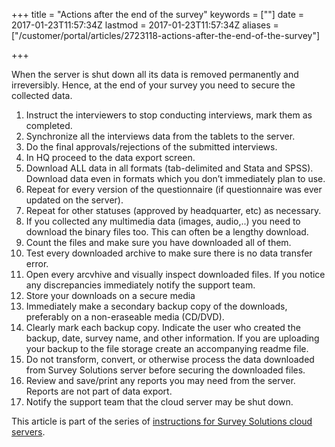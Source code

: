 +++
title = "Actions after the end of the survey"
keywords = [""]
date = 2017-01-23T11:57:34Z
lastmod = 2017-01-23T11:57:34Z
aliases = ["/customer/portal/articles/2723118-actions-after-the-end-of-the-survey"]

+++

When the server is shut down all its data is removed permanently and
irreversibly. Hence, at the end of your survey you need to secure the
collected data.

1.  Instruct the interviewers to stop conducting interviews, mark them
    as completed.
2.  Synchronize all the interviews data from the tablets to the server.
3.  Do the final approvals/rejections of the submitted interviews.
4.  In HQ proceed to the data export screen.
5.  Download ALL data in all formats (tab-delimited and Stata and SPSS).
    Download data even in formats which you don’t immediately plan to
    use.
6.  Repeat for every version of the questionnaire (if questionnaire was
    ever updated on the server).
7.  Repeat for other statuses (approved by headquarter, etc) as
    necessary.
8.  If you collected any multimedia data (images, audio,..) you need to
    download the binary files too. This can often be a lengthy download.
9.  Count the files and make sure you have downloaded all of them.
10. Test every downloaded archive to make sure there is no data transfer
    error.
11. Open every arcvhive and visually inspect downloaded files. If you
    notice any discrepancies immediately notify the support team.
12. Store your downloads on a secure media
13. Immediately make a secondary backup copy of the downloads,
    preferably on a non-eraseable media (CD/DVD).
14. Clearly mark each backup copy. Indicate the user who created the
    backup, date, survey name, and other information. If you are
    uploading your backup to the file storage create an accompanying
    readme file.
15. Do not transform, convert, or otherwise process the data downloaded
    from Survey Solutions server before securing the downloaded files.
16. Review and save/print any reports you may need from the server.
    Reports are not part of data export.
17. Notify the support team that the cloud server may be shut down.

This article is part of the series of [instructions for Survey Solutions
cloud servers](/faq/cloud-server-instructions).
